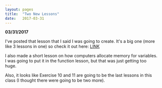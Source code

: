 ```yaml
---
layout: pages
title:  "Two New Lessons"
date:   2017-03-31
---
```


**03/31/2017**

I've posted that lesson that I said I was going to create. It's a big one (more like 3 lessons in one) so check it out here:
[LINK](https://jeungsook.github.io/cs135/lessons/userfunctions/)

I also made a short lesson on how computers allocate memory for variables. I was going to put it in the function lesson, but that was just
getting too huge.

Also, it looks like Exercise 10 and 11 are going to be the last lessons in this class (I thought there were going to be two more).

